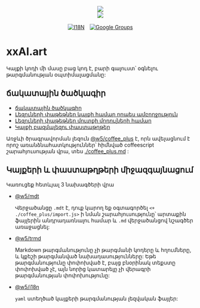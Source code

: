 <p align="center"><a href="https://xxai.art"><img src="https://cdn.jsdelivr.net/gh/xxai-art/doc/logo.svg"/></a><br/><a href="https://xxai.art"><img src="https://cdn.jsdelivr.net/gh/xxai-art/doc/xxai.svg"/></a></p><p align="center"><a href="https://github.com/xxai-art/doc#readme"><img alt="I18N" src="https://cdn.jsdelivr.net/gh/wactax/img/t.svg"/></a>　<a href="https://groups.google.com/u/0/g/xxai-art"><img alt="Google Groups" src="https://cdn.jsdelivr.net/gh/wactax/img/g-groups.svg"/></a></p>

# xxAI.art

Կայքի կոդի մի մասը բաց կոդ է, բարի գալուստ՝ օգնելու թարգմանության օպտիմալացմանը:

## ճակատային ծածկագիր

* [ճակատային ծածկագիր](https://github.com/xxai-art/web)
* [Լեզուների փաթեթներ կայքի համար որպես ամբողջություն](https://github.com/xxai-art/web/tree/main/i18n)
* [Լեզուների փաթեթներ մուտքի մոդուլների համար](https://github.com/wacpkg/user/tree/main/ui.i18n)
* [Կայքի բազմալեզու փաստաթղթեր](https://github.com/xxai-doc)

Առջևի ծրագրավորման լեզուն [@w5/coffee_plus](http://npmjs.com/@w5/coffee_plus) է, որն ավելացնում է որոշ առանձնահատկություններ՝ հիմնված coffeescript շարահյուսության վրա, տես [./coffee_plus.md](./coffee_plus.md) :

## Կայքերի և փաստաթղթերի միջազգայնացում

Կառուցեք հետևյալ 3 նախագծերի վրա

* [@w5/mdt](https://www.npmjs.com/package/@w5/mdt)

  Վերջածանցը `.mdt` է, դուք կարող եք օգտագործել `<+ ./coffee_plus/import.js>` ի նման շարահյուսությունը՝ արտաքին ֆայլերին անդրադառնալու համար և `.md` վերջածանցով նշագծեր առաջացնել:

* [@w5/trmd](https://www.npmjs.com/package/@w5/trmd)

  Markdown թարգմանությունը չի թարգմանի կոդերը և հղումները, և կքեշի թարգմանված նախադասությունները: Եթե ​​թարգմանությունը փոփոխված է, բայց բնօրինակ տեքստը փոփոխված չէ, այն նորից կատարելը չի ​​վերագրի թարգմանության փոփոխությունը:

* [@w5/i18n](https://www.npmjs.com/package/@w5/i18n)

  `yaml` ստեղծած կայքերի թարգմանության լեզվական ֆայլեր:

